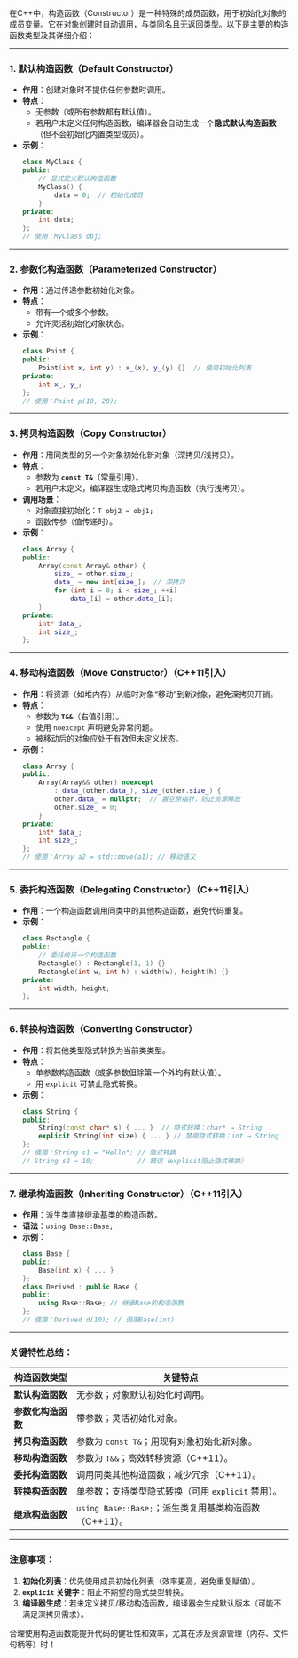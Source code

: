 在C++中，构造函数（Constructor）是一种特殊的成员函数，用于初始化对象的成员变量。它在对象创建时自动调用，与类同名且无返回类型。以下是主要的构造函数类型及其详细介绍：

---

### 1. **默认构造函数（Default Constructor）**
- **作用**：创建对象时不提供任何参数时调用。
- **特点**：
  - 无参数（或所有参数都有默认值）。
  - 若用户未定义任何构造函数，编译器会自动生成一个**隐式默认构造函数**（但不会初始化内置类型成员）。
- **示例**：
  ```cpp
  class MyClass {
  public:
      // 显式定义默认构造函数
      MyClass() {
          data = 0;  // 初始化成员
      }
  private:
      int data;
  };
  // 使用：MyClass obj;
  ```

---

### 2. **参数化构造函数（Parameterized Constructor）**
- **作用**：通过传递参数初始化对象。
- **特点**：
  - 带有一个或多个参数。
  - 允许灵活初始化对象状态。
- **示例**：
  ```cpp
  class Point {
  public:
      Point(int x, int y) : x_(x), y_(y) {}  // 使用初始化列表
  private:
      int x_, y_;
  };
  // 使用：Point p(10, 20);
  ```

---

### 3. **拷贝构造函数（Copy Constructor）**
- **作用**：用同类型的另一个对象初始化新对象（深拷贝/浅拷贝）。
- **特点**：
  - 参数为 **`const T&`**（常量引用）。
  - 若用户未定义，编译器生成隐式拷贝构造函数（执行浅拷贝）。
- **调用场景**：
  - 对象直接初始化：`T obj2 = obj1;`
  - 函数传参（值传递时）。
- **示例**：
  ```cpp
  class Array {
  public:
      Array(const Array& other) {
          size_ = other.size_;
          data_ = new int[size_];  // 深拷贝
          for (int i = 0; i < size_; ++i) 
              data_[i] = other.data_[i];
      }
  private:
      int* data_;
      int size_;
  };
  ```

---

### 4. **移动构造函数（Move Constructor）**（C++11引入）
- **作用**：将资源（如堆内存）从临时对象“移动”到新对象，避免深拷贝开销。
- **特点**：
  - 参数为 **`T&&`**（右值引用）。
  - 使用 `noexcept` 声明避免异常问题。
  - 被移动后的对象应处于有效但未定义状态。
- **示例**：
  ```cpp
  class Array {
  public:
      Array(Array&& other) noexcept 
          : data_(other.data_), size_(other.size_) {
          other.data_ = nullptr;  // 置空原指针，防止资源释放
          other.size_ = 0;
      }
  private:
      int* data_;
      int size_;
  };
  // 使用：Array a2 = std::move(a1); // 移动语义
  ```

---

### 5. **委托构造函数（Delegating Constructor）**（C++11引入）
- **作用**：一个构造函数调用同类中的其他构造函数，避免代码重复。
- **示例**：
  ```cpp
  class Rectangle {
  public:
      // 委托给另一个构造函数
      Rectangle() : Rectangle(1, 1) {}  
      Rectangle(int w, int h) : width(w), height(h) {}
  private:
      int width, height;
  };
  ```

---

### 6. **转换构造函数（Converting Constructor）**
- **作用**：将其他类型隐式转换为当前类类型。
- **特点**：
  - 单参数构造函数（或多参数但除第一个外均有默认值）。
  - 用 `explicit` 可禁止隐式转换。
- **示例**：
  ```cpp
  class String {
  public:
      String(const char* s) { ... }  // 隐式转换：char* → String
      explicit String(int size) { ... } // 禁用隐式转换：int → String
  };
  // 使用：String s1 = "Hello"; // 隐式转换
  // String s2 = 10;           // 错误（explicit阻止隐式转换）
  ```

---

### 7. **继承构造函数（Inheriting Constructor）**（C++11引入）
- **作用**：派生类直接继承基类的构造函数。
- **语法**：`using Base::Base;`
- **示例**：
  ```cpp
  class Base {
  public:
      Base(int x) { ... }
  };
  class Derived : public Base {
  public:
      using Base::Base; // 继承Base的构造函数
  };
  // 使用：Derived d(10); // 调用Base(int)
  ```

---

### 关键特性总结：
| 构造函数类型       | 关键特点                                               |
| ------------------ | ------------------------------------------------------ |
| **默认构造函数**   | 无参数；对象默认初始化时调用。                         |
| **参数化构造函数** | 带参数；灵活初始化对象。                               |
| **拷贝构造函数**   | 参数为 `const T&`；用现有对象初始化新对象。            |
| **移动构造函数**   | 参数为 `T&&`；高效转移资源（C++11）。                  |
| **委托构造函数**   | 调用同类其他构造函数；减少冗余（C++11）。              |
| **转换构造函数**   | 单参数；支持类型隐式转换（可用 `explicit` 禁用）。     |
| **继承构造函数**   | `using Base::Base;`；派生类复用基类构造函数（C++11）。 |

---

### 注意事项：
1. **初始化列表**：优先使用成员初始化列表（效率更高，避免重复赋值）。
2. **`explicit` 关键字**：阻止不期望的隐式类型转换。
3. **编译器生成**：若未定义拷贝/移动构造函数，编译器会生成默认版本（可能不满足深拷贝需求）。

合理使用构造函数能提升代码的健壮性和效率，尤其在涉及资源管理（内存、文件句柄等）时！